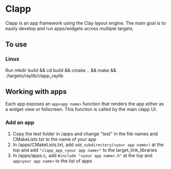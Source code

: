 # Clapp

Clapp is an app framework using the Clay layout engine.
The main goal is to easily develop and run apps/widgets across multiple targets.

## To use

### Linux

Run mkdir build && cd build && cmake .. && make && ./targets/raylib/clapp_raylib

## Working with apps

Each app exposes an ```app<app name>``` function that renders the app either as a widget view or follscreen.
This function is called by the main clapp UI.

### Add an app

1. Copy the test folder in /apps and change "test" in the file names and CMakeLists.txt to the name of your app
2. In /apps/CMakeLists.txt, add ```add_subdirectory(<your app name>)``` at the top and add ```"clapp_app_<your app name>"``` to the target_link_libraries
3. In /apps/apps.c, add ```#include "<your app name>.h"``` at the top and ```app<your app name>``` to the list of apps
